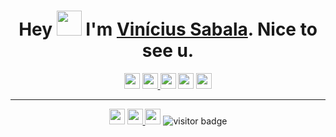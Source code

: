 
<h1 align="center">Hey <img src="https://raw.githubusercontent.com/ShahriarShafin/ShahriarShafin/main/Assets/hi.gif" width="40px"/> I'm <a href="https://fb.com/vncsbl" target="_blank">Vinícius Sabala</a>. Nice to see u.</h1>

<p align="center">
  <a href="mailto:sab4la@gmail.com"><img src="https://img.shields.io/badge/Gmail-D14836?style=for-the-badge&logo=gmail&logoColor=white" height=25></a>
  <a href="https://wa.me/5567999556101/"><img src="https://img.shields.io/badge/WhatsApp-25D366?style=for-the-badge&logo=whatsapp&logoColor=white" height=25>
  <a href="https://www.twitter.com/vncsbl"><img src="https://img.shields.io/badge/twitter-%231DA1F2.svg?&style=for-the-badge&logo=twitter&logoColor=white" height=25></a>
  <a href="https://www.linkedin.com/in/vncsbl/"><img src="https://img.shields.io/badge/linkedin-%4267B2.svg?&style=for-the-badge&logo=linkedin&logoColor=white" height=25></a>
  <a href="https://www.instagram.com/vinicius.sabala/"><img src="https://img.shields.io/badge/instagram-%23E4405F.svg?&style=for-the-badge&logo=instagram&logoColor=white" height=25></a>
<hr/>
<p align="center">
  <a href="https://steamcommunity.com/id/vncsbl/"><img src="https://img.shields.io/badge/Steam-000000?style=for-the-badge&logo=steam&logoColor=white" height=25></a>
  <a href="https://forums.comunidades.riotgames.com/t5/user/viewprofilepage/user-id/1097631"><img src="https://img.shields.io/badge/Riot_Games-D32936?style=for-the-badge&logo=riot-games&logoColor=white" height=25>
  <a href="https://discord.gg/qYrymA4"><img src="https://img.shields.io/badge/Discord-5865F2?style=for-the-badge&logo=discord&logoColor=white" height=25></a>
  <img src="https://visitor-badge.laobi.icu/badge?page_id=sabala.sabala" alt="visitor badge"></img>
</p>

